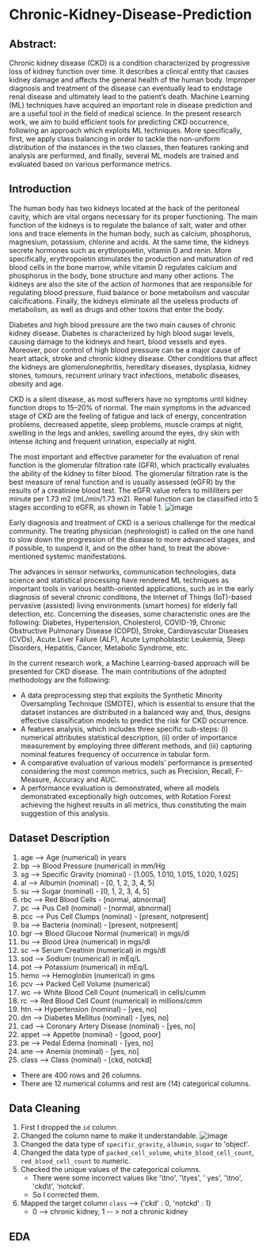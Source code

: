 # Chronic-Kidney-Disease-Prediction
## Abstract:
Chronic kidney disease (CKD) is a condition characterized by progressive loss of kidney function over time. It describes a clinical entity that causes kidney damage and affects the general health of the human body. Improper diagnosis and treatment of the disease can eventually lead to endstage renal disease and ultimately lead to the patient’s death. Machine Learning (ML) techniques have acquired an important role in disease prediction and are a useful tool in the field of medical science. In the present research work, we aim to build efficient tools for predicting CKD occurrence, following an approach which exploits ML techniques. More specifically, first, we apply class balancing in order to tackle the non-uniform distribution of the instances in the two classes, then features ranking and analysis are performed, and finally, several ML models are trained and evaluated based on various performance metrics.

## Introduction
The human body has two kidneys located at the back of the peritoneal cavity, which are vital organs necessary for its proper functioning. The main function of the kidneys is to regulate the balance of salt, water and other ions and trace elements in the human body, such as calcium, phosphorus, magnesium, potassium, chlorine and acids. At the same time, the kidneys secrete hormones such as erythropoietin, vitamin D and renin. More specifically, erythropoietin stimulates the production and maturation of red blood cells in the bone marrow, while vitamin D regulates calcium and phosphorus in the body, bone structure and many other actions. The kidneys are also the site of the action of hormones that are responsible for regulating blood pressure, fluid balance or bone metabolism and vascular calcifications. Finally, the kidneys eliminate all the useless products of metabolism, as well as drugs and other toxins that enter the body.

Diabetes and high blood pressure are the two main causes of chronic kidney disease. Diabetes is characterized by high blood sugar levels, causing damage to the kidneys and heart, blood vessels and eyes. Moreover, poor control of high blood pressure can be a major cause of heart attack, stroke and chronic kidney disease. Other conditions that affect the kidneys are glomerulonephritis, hereditary diseases, dysplasia, kidney stones, tumours, recurrent urinary tract infections, metabolic diseases, obesity and age.

CKD is a silent disease, as most sufferers have no symptoms until kidney function drops to 15–20% of normal. The main symptoms in the advanced stage of CKD are the feeling of fatigue and lack of energy, concentration problems, decreased appetite, sleep problems, muscle cramps at night, swelling in the legs and ankles, swelling around the eyes, dry skin with intense itching and frequent urination, especially at night.

The most important and effective parameter for the evaluation of renal function is the glomerular filtration rate (GFR), which practically evaluates the ability of the kidney to filter blood. The glomerular filtration rate is the best measure of renal function and is usually assessed (eGFR) by the results of a creatinine blood test. The eGFR value refers to milliliters per minute per 1.73 m2 (mL/min/1.73 m2). Renal function can be classified into 5 stages according to eGFR, as shown in Table 1.
![image](https://user-images.githubusercontent.com/98649231/209456474-afbe7fd6-96b4-47ad-aa7d-3707fbb007fb.png)

Early diagnosis and treatment of CKD is a serious challenge for the medical community. The treating physician (nephrologist) is called on the one hand to slow down the progression of the disease to more advanced stages, and if possible, to suspend it, and on the other hand, to treat the above-mentioned systemic manifestations.

The advances in sensor networks, communication technologies, data science and statistical processing have rendered ML techniques as important tools in various health-oriented applications, such as in the early diagnosis of several chronic conditions, the Internet of Things (IoT)-based pervasive (assisted) living environments (smart homes) for elderly fall detection, etc. Concerning the diseases, some characteristic ones are the following: Diabetes, Hypertension, Cholesterol, COVID-19, Chronic Obstructive Pulmonary Disease (COPD), Stroke, Cardiovascular Diseases (CVDs), Acute Liver Failure (ALF), Acute Lymphoblastic Leukemia, Sleep Disorders, Hepatitis, Cancer, Metabolic Syndrome, etc.

In the current research work, a Machine Learning-based approach will be presented for CKD disease. The main contributions of the adopted methodology are the following:
* A data preprocessing step that exploits the Synthetic Minority Oversampling Technique (SMOTE), which is essential to ensure that the dataset instances are distributed in a balanced way and, thus, designs effective classification models to predict the risk for CKD occurrence.
* A features analysis, which includes three specific sub-steps: (i) numerical attributes statistical description, (ii) order of importance measurement by employing three different methods, and (iii) capturing nominal features frequency of occurrence in tabular form.
* A comparative evaluation of various models’ performance is presented considering the most common metrics, such as Precision, Recall, F-Measure, Accuracy and AUC.
* A performance evaluation is demonstrated, where all models demonstrated exceptionally high outcomes, with Rotation Forest achieving the highest results in all metrics, thus constituting the main suggestion of this analysis.

## Dataset Description
  1. age --> Age (numerical) in years
  2. bp --> Blood Pressure (numerical) in mm/Hg
  3. sg --> Specific Gravity (nominal) - [1.005, 1.010, 1.015, 1.020, 1.025]
  4. al --> Albumin (nominal) - [0, 1, 2, 3, 4, 5]
  5. su --> Sugar (nominal) - [0, 1, 2, 3, 4, 5]
  6. rbc --> Red Blood Cells - [normal, abnormal]
  7. pc --> Pus Cell (nominal) - [normal, abnormal]
  8. pcc --> Pus Cell Clumps (nominal) - [present, notpresent]
  9. ba --> Bacteria (nominal) - [present, notpresent]
  10. bgr --> Blood Glucose Normal (numerical) in mgs/dl
  11. bu --> Blood Urea (numerical) in mgs/dl
  12. sc --> Serum Creatinin (numerical) in mgs/dl
  13. sod --> Sodium (numerical) in mEq/L
  14. pot --> Potassium (numerical) in mEq/L
  15. hemo --> Hemoglobin (numerical) in gms
  16. pcv --> Packed Cell Volume (numerical)
  17. wc --> White Blood Cell Count (numerical) in cells/cumm
  18. rc --> Red Blood Cell Count (numerical) in millions/cmm
  19. htn --> Hypertension (nominal) - [yes, no]
  20. dm --> Diabetes Mellitus (nominal) - [yes, no]
  21. cad --> Coronary Artery Disease (nominal) - [yes, no]
  22. appet --> Appetite (nominal) - [good, poor]
  23. pe --> Pedal Edema (nominal) - [yes, no]
  24. ane --> Anemia (nominal) - [yes, no]
  25. class --> Class (nominal) - [ckd, notckd]

* There are 400 rows and 26 columns.
* There are 12 numerical columns and rest are (14) categorical columns.

## Data Cleaning
1. First I dropped the `id` column.
2. Changed the column name to make it understandable.
![image](https://user-images.githubusercontent.com/98649231/209496218-04c30eb9-bc08-4a6c-b25c-4d2e831ca821.png)
3. Changed the data type of `specific_gravity`, `albumin`, `sugar` to 'object'.
4. Changed the data type of `packed_cell_volume`, `white_blood_cell_count`, `red_blood_cell_count` to numeric.
5. Checked the unique values of the categorical columns.
    * There were some incorrect values like '\tno', '\tyes', ' yes', '\tno', 'ckd\t', 'notckd'.
    * So I corrected them.
6. Mapped the target column `class` --> {'ckd' : 0, 'notckd' : 1}
    * 0 --> chronic kidney, 1 -- > not a chronic kidney

## EDA
